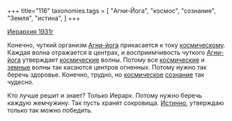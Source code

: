 +++
title="116"
taxonomies.tags = [
 "Агни-Йога",
 "космос",
 "сознание",
 "Земля",
 "истина",
]
+++

[Иерархия 1931г](/agni/1931)

Конечно, чуткий организм [Агни-йога](/tags/Агни-Йога) прикасается к току [космическому](/tags/космос). Каждая волна отражается в центрах, и восприимчивость чуткого [Агни-йога](/tags/Агни-Йога) утверждает [космические](/tags/космос) волны. Потому все [космические](/tags/космос) и [земные](/tags/Земля) волны так касаются центров огненных. Потому нужно так беречь здоровье. Конечно, трудно, но [космическое](/tags/космос) [сознание](/tags/сознание) так чудесно.   

Кто лучше решит и знает? Только Иерарх. Потому нужно беречь каждую жемчужину. Так пусть хранят сокровища. [Истинно](/tags/истина), утверждаю только так можно победить.   

